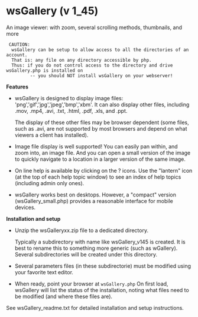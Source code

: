 # wsGallery (v 1_45)
An image viewer: with zoom, several scrolling methods, thumbnails, and more

```
 CAUTION:
  wsGallery can be setup to allow access to all the directories of an account.
  That is: any file on any directory accessible by php.
  Thus: if you do not control access to the directory and drive wsGallery.php is installed on
         -- you should NOT install wsGallery on your webserver!
```

**Features**
- wsGallery is designed to display image files: 'png','gif','jpg','jpeg','bmp','xbm'.
   It can also display other files, including .mov, .mp4, .avi, .txt, .html, .pdf, .xls, and .ppt.

  The display of these other files may be browser dependent (some files, such as .avi, are 
  not supported by most browsers and depend on what viewers a client has installed).

- Image file display is well supported! You can easily pan within, and zoom into, an image file.
  And you can open a small version of the image to quickly navigate to a location in a larger
  version of the same image.

 - On line help is available by clicking on the ? icons. 
  Use the "lantern" icon (at the top of each help topic window) to see an index of help topics (including 
  admin only ones).
  
 - wsGallery works best on desktops. However, a "compact" version (wsGallery_small.php) provides a reasonable
   interface for mobile devices.

**Installation and setup**

- Unzip the wsGalleryxx.zip file to a dedicated directory. 
 
   Typically a subdirectory with  name like wsGallery_v145 is created.
   It is best to rename this to something more generic (such as wGallery). 
   Several subdirectories will be created under this directory.  

-  Several parameters files (in these subdirectorie) must be modified using your favorite text editor.

-  When ready, point your browser at `wsGallery.php`
   On first load, wsGallery will list the status of the installation, noting what files need to be modified (and where these files are).

See wsGallery_readme.txt for detailed installation and setup instructions.


